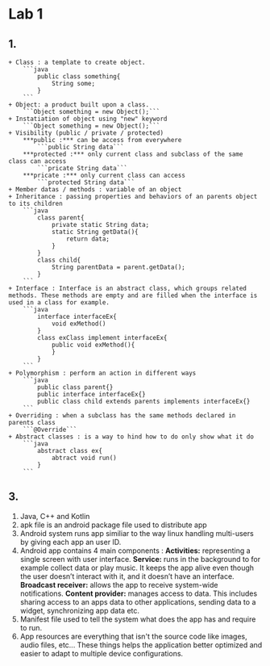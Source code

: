 # Lab 1
## 1.
    + Class : a template to create object. 
        ```java
            public class something{
                String some;
            }
        ```
    + Object: a product built upon a class.
        ```Object something = new Object();```
    + Instatiation of object using "new" keyword
        ```Object something = new Object();```
    + Visibility (public / private / protected) 
        ***public :*** can be access from everywhere 
            ```public String data```
        ***protected :*** only current class and subclass of the same class can access
            ```pricate String data```
        ***pricate :*** only current class can access
            ```protected String data```
    + Member datas / methods : variable of an object
    + Inheritance : passing properties and behaviors of an parents object to its children
        ```java
            class parent{
                private static String data;
                static String getData(){
                    return data;
                }
            }
            class child{
                String parentData = parent.getData();
            }
        ```
    + Interface : Interface is an abstract class, which groups related methods. These methods are empty and are filled when the interface is used in a class for example.
        ```java
            interface interfaceEx{
                void exMethod()
            }
            class exClass implement interfaceEx{
                public void exMethod(){
                }
            }
        ```
    + Polymorphism : perform an action in different ways
        ```java
            public class parent{}
            public interface interfaceEx{}
            public class child extends parents implements interfaceEx{}
        ```
    + Overriding : when a subclass has the same methods declared in parents class
        ```@Override```
    + Abstract classes : is a way to hind how to do only show what it do
        ```java
            abstract class ex{
                abtract void run()
            }
        ```
## 3.
  1. Java, C++ and Kotlin
  2. apk file is an android package file used to distribute app
  3. Android system runs app similiar to the way linux handling multi-users by giving each app an user ID.
  4. Android app contains 4 main components : 
    **Activities:** representing a single screen with user interface.
    **Service:** runs in the background to for example collect data or play music. It keeps the app alive even though the user doesn’t interact with it, and it doesn’t have an interface.
    **Broadcast receiver:** allows the app to receive system-wide notifications.
    **Content provider:** manages access to data. This includes sharing access to an apps data to other applications, sending data to a widget, synchronizing app data etc.
  5. Manifest file used to tell the system what does the app has and require to run.
  6. App resources are everything that isn't the source code like images, audio files, etc... These things helps the application better optimized and easier to adapt to multiple device configurations.